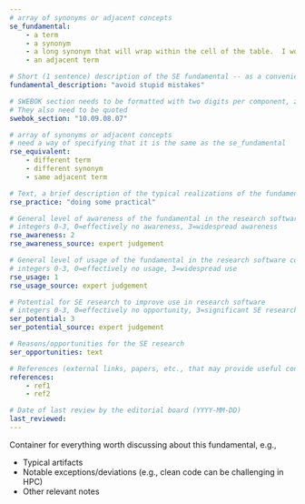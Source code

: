 ```yaml
---
# array of synonyms or adjacent concepts
se_fundamental:
    - a term
    - a synonym
    - a long synonym that will wrap within the cell of the table.  I wonder how long it will have to be to do that?
    - an adjacent term

# Short (1 sentence) description of the SE fundamental -- as a convenience
fundamental_description: "avoid stupid mistakes"

# SWEBOK section needs to be formatted with two digits per component, zero-filled so that they sort lexically as strings
# They also need to be quoted
swebok_section: "10.09.08.07"

# array of synonyms or adjacent concepts
# need a way of specifying that it is the same as the se_fundamental
rse_equivalent:
    - different term
    - different synonym
    - same adjacent term

# Text, a brief description of the typical realizations of the fundamental, in RSE practice
rse_practice: "doing some practical"

# General level of awareness of the fundamental in the research software community
# integers 0-3, 0=effectively no awareness, 3=widespread awareness
rse_awareness: 2
rse_awareness_source: expert judgement

# General level of usage of the fundamental in the research software community
# integers 0-3, 0=effectively no usage, 3=widespread use
rse_usage: 1
rse_usage_source: expert judgement

# Potential for SE research to improve use in research software
# integers 0-3, 0=effectively no opportunity, 3=significant SE research beneficial
ser_potential: 3
ser_potential_source: expert judgement

# Reasons/opportunities for the SE research
ser_opportunities: text

# References (external links, papers, etc., that may provide useful connections)
references:
    - ref1
    - ref2

# Date of last review by the editorial board (YYYY-MM-DD)
last_reviewed: 
---
```

Container for everything worth discussing about this fundamental, e.g., 

* Typical artifacts
* Notable exceptions/deviations (e.g., clean code can be challenging in HPC)
* Other relevant notes
